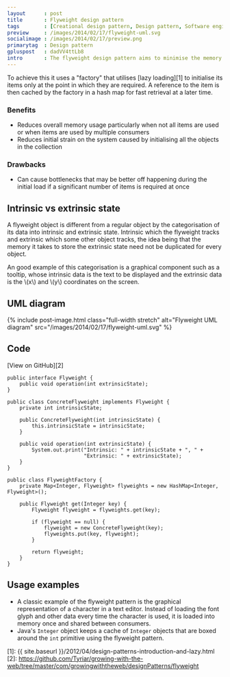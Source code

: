 ```yaml
---
layout      : post
title       : Flyweight design pattern
tags        : [Creational design pattern, Design pattern, Software engineering, UML]
preview     : /images/2014/02/17/flyweight-uml.svg
socialimage : /images/2014/02/17/preview.png
primarytag  : Design pattern
gpluspost   : dadVV4ttLb8
intro       : The flyweight design pattern aims to minimise the memory usage of a collection of items by promoting re-use and deferring initialisation.
---
```


To achieve this it uses a "factory" that utilises [lazy loading][1] to initialise its items only at the point in which they are required. A reference to the item is then cached by the factory in a hash map for fast retrieval at a later time.

### Benefits

- Reduces overall memory usage particularly when not all items are used or when items are used by multiple consumers
- Reduces initial strain on the system caused by initialising all the objects in the collection

### Drawbacks

- Can cause bottlenecks that may be better off happening during the initial load if a significant number of items is required at once



## Intrinsic vs extrinsic state

A flyweight object is different from a regular object by the categorisation of its data into intrinsic and extrinsic state. Intrinsic which the flyweight tracks and extrinsic which some other object tracks, the idea being that the memory it takes to store the extrinsic state need not be duplicated for every object.

An good example of this categorisation is a graphical component such as a tooltip, whose intrinsic data is the text to be displayed and the extrinsic data is the \\(x\\) and \\(y\\) coordinates on the screen.



## UML diagram

{% include post-image.html class="full-width stretch" alt="Flyweight UML diagram" src="/images/2014/02/17/flyweight-uml.svg" %}



## Code

[View on GitHub][2]

<!--prettify lang=java-->
    public interface Flyweight {
        public void operation(int extrinsicState);
    }

<!--prettify lang=java-->
    public class ConcreteFlyweight implements Flyweight {
        private int intrinsicState;

        public ConcreteFlyweight(int intrinsicState) {
            this.intrinsicState = intrinsicState;
        }

        public void operation(int extrinsicState) {
            System.out.print("Intrinsic: " + intrinsicState + ", " +
                             "Extrinsic: " + extrinsicState);
        }
    }

<!--prettify lang=java-->
    public class FlyweightFactory {
        private Map<Integer, Flyweight> flyweights = new HashMap<Integer, Flyweight>();

        public Flyweight get(Integer key) {
            Flyweight flyweight = flyweights.get(key);

            if (flyweight == null) {
                flyweight = new ConcreteFlyweight(key);
                flyweights.put(key, flyweight);
            }

            return flyweight;
        }
    }



## Usage examples

- A classic example of the flyweight pattern is the graphical representation of a character in a text editor. Instead of loading the font glyph and other data every time the character is used, it is loaded into memory once and shared between consumers.
- Java's `Integer` object keeps a cache of `Integer` objects that are boxed around the `int` primitive using the flyweight pattern.



[1]: {{ site.baseurl }}/2012/04/design-patterns-introduction-and-lazy.html
[2]: https://github.com/Tyriar/growing-with-the-web/tree/master/com/growingwiththeweb/designPatterns/flyweight
